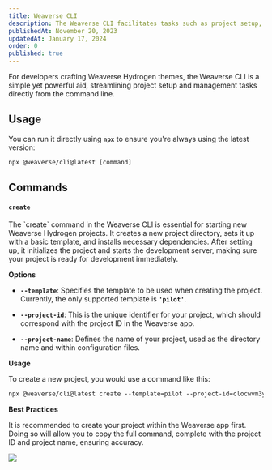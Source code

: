 ```yaml
---
title: Weaverse CLI
description: The Weaverse CLI facilitates tasks such as project setup, theme scaffolding, and other common developer operations.
publishedAt: November 20, 2023
updatedAt: January 17, 2024
order: 0
published: true
---
```


For developers crafting Weaverse Hydrogen themes, the Weaverse CLI is a simple yet powerful aid, streamlining project
setup and management tasks directly from the command line.

## Usage

You can run it directly using **`npx`** to ensure you're always using the latest version:

```txt data-line-numbers=false
npx @weaverse/cli@latest [command]
```

## Commands

#### `create`

The \`create\` command in the Weaverse CLI is essential for starting new Weaverse Hydrogen projects. It creates a new
project directory, sets it up with a basic template, and installs necessary dependencies. After setting up, it
initializes the project and starts the development server, making sure your project is ready for development
immediately.

**Options**

- **`--template`**: Specifies the template to be used when creating the project. Currently, the only supported template
  is **`'pilot'`**.

- **`--project-id`**: This is the unique identifier for your project, which should correspond with the project ID in the
  Weaverse app.

- **`--project-name`**: Defines the name of your project, used as the directory name and within configuration files.

**Usage**

To create a new project, you would use a command like this:

```txt data-line-numbers=false
npx @weaverse/cli@latest create --template=pilot --project-id=clocwvm3y08j2r79n3c44uhjh --project-name=my-hydrogen-storefront
```

**Best Practices**

It is recommended to create your project within the Weaverse app first. Doing so will allow you to copy the full
command, complete with the project ID and project name, ensuring accuracy.

![](https://downloads.intercomcdn.com/i/o/848671954/f560c61a70f6c75f88567e78/image.png)
